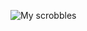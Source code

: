 
![My scrobbles]([https://lastfm-recently-played.vercel.app/api?user=ChrisRomm](https://lastfm-recently-played.vercel.app/api?user=ChrisRomm&width=500&header_style=compact_stats_only&show_user=footer&footer_style=normal&border_radius=15&bg_color=121418))
 
 




